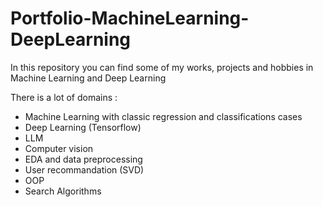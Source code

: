 # Portfolio-MachineLearning-DeepLearning
In this repository you can find some of my works, projects and hobbies in Machine Learning and Deep Learning

There is a lot of domains :

- Machine Learning with classic regression and classifications cases
- Deep Learning (Tensorflow)
- LLM
- Computer vision
- EDA and data preprocessing
- User recommandation (SVD)
- OOP
- Search Algorithms
